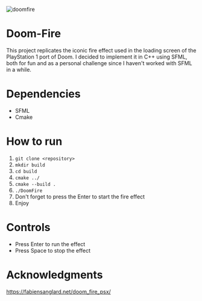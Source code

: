 
![doomfire](https://github.com/user-attachments/assets/f8fdc538-8f9d-4b45-9c1d-de847898d2d7)

# Doom-Fire

This project replicates the iconic fire effect used in the loading screen of the PlayStation 1 port of Doom. I decided to implement it in C++ using SFML, both for fun and as a personal challenge since I haven't worked with SFML in a while.

# Dependencies
* SFML
* Cmake

# How to run
1) ```git clone <repository>```
2) ```mkdir build```
3) ```cd build```
4) ```cmake ../```
5) ```cmake --build .```
6) ```./DoomFire```
7) Don't forget to press the Enter to start the fire effect
8) Enjoy

# Controls
* Press Enter to run the effect
* Press Space to stop the effect

# Acknowledgments
https://fabiensanglard.net/doom_fire_psx/
